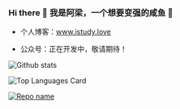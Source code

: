 ### Hi there 👋 我是阿梁，一个想要变强的咸鱼 🌱
- 个人博客：www.istudy.love

- 公众号：正在开发中，敬请期待！

![Github stats](https://github-readme-stats.vercel.app/api?username=wzlstudy&theme=highcontrast&show_icons=true&count_private=true)

![Top Languages Card](https://github-readme-stats.vercel.app/api/top-langs/?username=wzlstudy)

[![Repo name](https://github-readme-stats.vercel.app/api/pin/?username=wzlstudy&repo=Java)](https://github.com/wzlstudy/Java)





<!--
**wzlstudy/wzlstudy** is a ✨ _special_ ✨ repository because its `README.md` (this file) appears on your GitHub profile.

Here are some ideas to get you started:

- 🔭 I’m currently working on ...
- 🌱 I’m currently learning ...
- 👯 I’m looking to collaborate on ...
- 🤔 I’m looking for help with ...
- 💬 Ask me about ...
- 📫 How to reach me: ...
- 😄 Pronouns: ...
- ⚡ Fun fact: ...
-->
